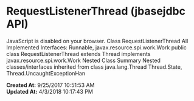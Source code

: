 # RequestListenerThread (jbasejdbc API)

JavaScript is disabled on your browser. Class RequestListenerThread All Implemented Interfaces: Runnable, javax.resource.spi.work.Work public class RequestListenerThread extends Thread implements javax.resource.spi.work.Work Nested Class Summary Nested classes/interfaces inherited from class java.lang.Thread Thread.State, Thread.UncaughtExceptionHan  

**Created At:** 9/25/2017 10:51:53 AM  
**Updated At:** 4/3/2018 10:17:43 PM  

